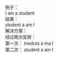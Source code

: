 例子：  
I am a student  
结果：  
student a am I  
解决方案：  
经过两次反转：  
第一次： tneduts a ma I  
第二次： student a am I  

